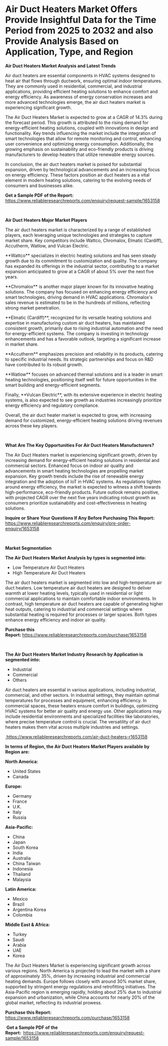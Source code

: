 <p><h1>Air Duct Heaters Market Offers Provide Insightful Data for the Time Period from 2025 to 2032 and also Provide Analysis Based on Application, Type, and Region</h1></p><p><strong>Air Duct Heaters Market Analysis and Latest Trends</strong></p>
<p><p>Air duct heaters are essential components in HVAC systems designed to heat air that flows through ductwork, ensuring optimal indoor temperatures. They are commonly used in residential, commercial, and industrial applications, providing efficient heating solutions to enhance comfort and energy efficiency. As awareness of energy conservation increases and more advanced technologies emerge, the air duct heaters market is experiencing significant growth.</p><p>The Air Duct Heaters Market is expected to grow at a CAGR of 14.3% during the forecast period. This growth is attributed to the rising demand for energy-efficient heating solutions, coupled with innovations in design and functionality. Key trends influencing the market include the integration of smart technologies that allow for remote monitoring and control, enhancing user convenience and optimizing energy consumption. Additionally, the growing emphasis on sustainability and eco-friendly products is driving manufacturers to develop heaters that utilize renewable energy sources.</p><p>In conclusion, the air duct heaters market is poised for substantial expansion, driven by technological advancements and an increasing focus on energy efficiency. These factors position air duct heaters as a vital element in modern heating solutions, catering to the evolving needs of consumers and businesses alike.</p></p>
<p><strong>Get a Sample PDF of the Report:&nbsp;</strong> <a href="https://www.reliableresearchreports.com/enquiry/request-sample/1653158?utm_campaign=3530&utm_medium=2&utm_source=Github&utm_content=ia&utm_term=16042025&utm_id=air-duct-heaters">https://www.reliableresearchreports.com/enquiry/request-sample/1653158</a></p>
<p>&nbsp;</p>
<p><strong>Air Duct Heaters Major Market Players</strong></p>
<p><p>The air duct heaters market is characterized by a range of established players, each leveraging unique technologies and strategies to capture market share. Key competitors include Wattco, Chromalox, Elmatic (Cardiff), Accutherm, Watlow, and Vulcan Electric.</p><p>**Wattco** specializes in electric heating solutions and has seen steady growth due to its commitment to customization and quality. The company has expanded its offerings in the industrial sector, contributing to a market expansion anticipated to grow at a CAGR of about 5% over the next five years.</p><p>**Chromalox** is another major player known for its innovative heating solutions. The company has focused on enhancing energy efficiency and smart technologies, driving demand in HVAC applications. Chromalox's sales revenue is estimated to be in the hundreds of millions, reflecting strong market penetration.</p><p>**Elmatic (Cardiff)**, recognized for its versatile heating solutions and expertise in manufacturing custom air duct heaters, has maintained consistent growth, primarily due to rising industrial automation and the need for energy-efficient systems. The company is investing in technology enhancements and has a favorable outlook, targeting a significant increase in market share.</p><p>**Accutherm** emphasizes precision and reliability in its products, catering to specific industrial needs. Its strategic partnerships and focus on R&D have contributed to its robust growth.</p><p>**Watlow** focuses on advanced thermal solutions and is a leader in smart heating technologies, positioning itself well for future opportunities in the smart building and energy-efficient segments. </p><p>Finally, **Vulcan Electric**, with its extensive experience in electric heating systems, is also expected to see growth as industries increasingly prioritize energy efficiency and regulatory compliance. </p><p>Overall, the air duct heater market is expected to grow, with increasing demand for customized, energy-efficient heating solutions driving revenues across these key players.</p></p>
<p>&nbsp;</p>
<p><strong>What Are The Key Opportunities For Air Duct Heaters Manufacturers?</strong></p>
<p><p>The Air Duct Heaters market is experiencing significant growth, driven by increasing demand for energy-efficient heating solutions in residential and commercial sectors. Enhanced focus on indoor air quality and advancements in smart heating technologies are propelling market expansion. Key growth trends include the rise of renewable energy integration and the adoption of IoT in HVAC systems. As regulations tighten around energy efficiency, the market is expected to witness a shift towards high-performance, eco-friendly products. Future outlook remains positive, with projected CAGR over the next five years indicating robust growth as consumers prioritize sustainability and cost-effectiveness in heating solutions.</p></p>
<p><strong>Inquire or Share Your Questions If Any Before Purchasing This Report:</strong> <a href="https://www.reliableresearchreports.com/enquiry/pre-order-enquiry/1653158?utm_campaign=3530&utm_medium=2&utm_source=Github&utm_content=ia&utm_term=16042025&utm_id=air-duct-heaters">https://www.reliableresearchreports.com/enquiry/pre-order-enquiry/1653158</a></p>
<p>&nbsp;</p>
<p><strong>Market Segmentation</strong></p>
<p><strong>The Air Duct Heaters Market Analysis by types is segmented into:</strong></p>
<p><ul><li>Low Temperature Air Duct Heaters</li><li>High Temperature Air Duct Heaters</li></ul></p>
<p><p>The air duct heaters market is segmented into low and high-temperature air duct heaters. Low temperature air duct heaters are designed to deliver warmth at lower heating levels, typically used in residential or light commercial applications to maintain comfortable indoor environments. In contrast, high temperature air duct heaters are capable of generating higher heat outputs, catering to industrial and commercial settings where substantial heating is required for processes or larger spaces. Both types enhance energy efficiency and indoor air quality.</p></p>
<p><strong>Purchase this Report:&nbsp;</strong><a href="https://www.reliableresearchreports.com/purchase/1653158?utm_campaign=3530&utm_medium=2&utm_source=Github&utm_content=ia&utm_term=16042025&utm_id=air-duct-heaters">https://www.reliableresearchreports.com/purchase/1653158</a></p>
<p>&nbsp;</p>
<p><strong>The Air Duct Heaters Market Industry Research by Application is segmented into:</strong></p>
<p><ul><li>Industrial</li><li>Commercial</li><li>Others</li></ul></p>
<p><p>Air duct heaters are essential in various applications, including industrial, commercial, and other sectors. In industrial settings, they maintain optimal temperatures for processes and equipment, enhancing efficiency. In commercial spaces, these heaters ensure comfort in buildings, optimizing HVAC systems for better air quality and energy use. Other applications may include residential environments and specialized facilities like laboratories, where precise temperature control is crucial. The versatility of air duct heaters makes them vital across multiple industries and settings.</p></p>
<p><a href="https://www.reliableresearchreports.com/air-duct-heaters-r1653158?utm_campaign=3530&utm_medium=2&utm_source=Github&utm_content=ia&utm_term=16042025&utm_id=air-duct-heaters">&nbsp;https://www.reliableresearchreports.com/air-duct-heaters-r1653158</a></p>
<p><strong>In terms of Region, the Air Duct Heaters Market Players available by Region are:</strong></p>
<p>
    <p> <strong> North America: </strong>
        <ul>
            <li>United States</li>
            <li>Canada</li>
        </ul>
        </p> 
    <p> <strong> Europe: </strong>
        <ul>
            <li>Germany</li>
            <li>France</li>
            <li>U.K.</li>
            <li>Italy</li>
            <li>Russia</li>
        </ul>
        </p> 
    <p> <strong> Asia-Pacific: </strong>
        <ul>
            <li>China</li>
            <li>Japan</li>
            <li>South Korea</li>
            <li>India</li>
            <li>Australia</li>
            <li>China Taiwan</li>
            <li>Indonesia</li>
            <li>Thailand</li>
            <li>Malaysia</li>
        </ul>
        </p> 
    <p> <strong> Latin America: </strong>
        <ul>
            <li>Mexico</li>
            <li>Brazil</li>
            <li>Argentina Korea</li>
            <li>Colombia</li>
        </ul>
        </p> 
    <p> <strong> Middle East & Africa: </strong>
        <ul>
            <li>Turkey</li>
            <li>Saudi</li>
            <li>Arabia</li>
            <li>UAE</li>
            <li>Korea</li>
        </ul>
    </p>
    </p>
<p><p>The Air Duct Heaters Market is experiencing significant growth across various regions. North America is projected to lead the market with a share of approximately 35%, driven by increasing industrial and commercial heating demands. Europe follows closely with around 30% market share, supported by stringent energy regulations and retrofitting initiatives. The Asia-Pacific region is emerging rapidly, holding about 25% due to industrial expansion and urbanization, while China accounts for nearly 20% of the global market, reflecting its industrial prowess.</p></p>
<p><strong>Purchase this Report: </strong><a href="https://www.reliableresearchreports.com/purchase/1653158?utm_campaign=3530&utm_medium=2&utm_source=Github&utm_content=ia&utm_term=16042025&utm_id=air-duct-heaters">https://www.reliableresearchreports.com/purchase/1653158</a></p>
<p>&nbsp;<strong>Get a Sample PDF of the Report:&nbsp;&nbsp;</strong><a href="https://www.reliableresearchreports.com/enquiry/request-sample/1653158?utm_campaign=3530&utm_medium=2&utm_source=Github&utm_content=ia&utm_term=16042025&utm_id=air-duct-heaters">https://www.reliableresearchreports.com/enquiry/request-sample/1653158</a></p>
<p><strong></strong></p>
<p><p></p><p></p><p></p></p>